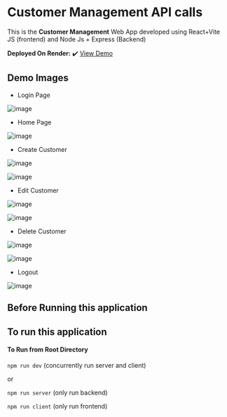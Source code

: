 # Customer Management API calls

This is the **Customer Management** Web App developed using React+Vite JS (frontend) and Node Js + Express (Backend)

**Deployed On Render:** ✔️ [View Demo](https://sunbasedata-task.onrender.com/)

## Demo Images

- Login Page

![image](https://github.com/anishdalvi/Sunbasedata-Task/assets/70633140/c6c9bd61-de98-42f5-9c37-2d6d1b4c6d99)

- Home Page

![image](https://github.com/anishdalvi/Sunbasedata-Task/assets/70633140/2bfd90b7-6c7a-46be-a21e-cf60eefab4c8)

- Create Customer

![image](https://github.com/anishdalvi/Sunbasedata-Task/assets/70633140/f9cb711d-e0bb-43d3-8ee4-8abed507e21b)

![image](https://github.com/anishdalvi/Sunbasedata-Task/assets/70633140/fb14a3f9-fb9e-4454-bc3d-d552802e9a3c)

 
- Edit Customer

![image](https://github.com/anishdalvi/Sunbasedata-Task/assets/70633140/c8459ed6-82f6-4778-8f81-fa462c43c0d3)

![image](https://github.com/anishdalvi/Sunbasedata-Task/assets/70633140/343451bf-3d4d-4905-a6ef-4af8f9401d84)

- Delete Customer

![image](https://github.com/anishdalvi/Sunbasedata-Task/assets/70633140/c3f83f8b-6cd2-4627-b698-8c4244e8b117)

![image](https://github.com/anishdalvi/Sunbasedata-Task/assets/70633140/a1d7c20e-38c3-4816-8149-d5a6ba31cb3e)

 
- Logout

![image](https://github.com/anishdalvi/Sunbasedata-Task/assets/70633140/89eeab08-b370-42c0-867c-f4ccd43d2c2e)


## Before Running  this application

## To run this application


#### To Run from Root Directory

`npm run dev` (concurrently run server and client) <br>

or <br>

`npm run server`  (only run backend) <br>

`npm run client`  (only run frontend) <br>




